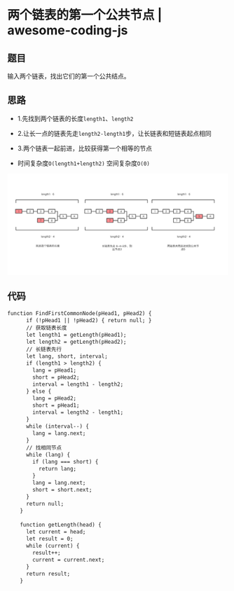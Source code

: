 # 两个链表的第一个公共节点 | awesome-coding-js

## 题目

输入两个链表，找出它们的第一个公共结点。

## 思路

-   1.先找到两个链表的长度`length1`、`length2`
    
-   2.让长一点的链表先走`length2-length1`步，让长链表和短链表起点相同
    
-   3.两个链表一起前进，比较获得第一个相等的节点
    
-   时间复杂度`O(length1+length2)` 空间复杂度`O(0)`
    

![foo](./3.png)

## 代码

```
function FindFirstCommonNode(pHead1, pHead2) {
      if (!pHead1 || !pHead2) { return null; }
      // 获取链表长度
      let length1 = getLength(pHead1);
      let length2 = getLength(pHead2);
      // 长链表先行
      let lang, short, interval;
      if (length1 > length2) {
        lang = pHead1;
        short = pHead2;
        interval = length1 - length2;
      } else {
        lang = pHead2;
        short = pHead1;
        interval = length2 - length1;
      }
      while (interval--) {
        lang = lang.next;
      }
      // 找相同节点
      while (lang) {
        if (lang === short) {
          return lang;
        }
        lang = lang.next;
        short = short.next;
      }
      return null;
    }

    function getLength(head) {
      let current = head;
      let result = 0;
      while (current) {
        result++;
        current = current.next;
      }
      return result;
    }
```
